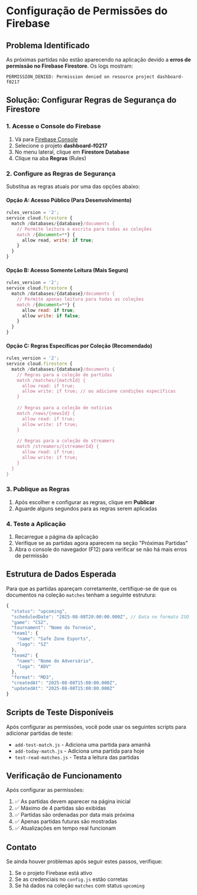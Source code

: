 # Configuração de Permissões do Firebase

## Problema Identificado

As próximas partidas não estão aparecendo na aplicação devido a **erros de permissão no Firebase Firestore**. Os logs mostram:

```
PERMISSION_DENIED: Permission denied on resource project dashboard-f0217
```

## Solução: Configurar Regras de Segurança do Firestore

### 1. Acesse o Console do Firebase

1. Vá para [Firebase Console](https://console.firebase.google.com/)
2. Selecione o projeto **dashboard-f0217**
3. No menu lateral, clique em **Firestore Database**
4. Clique na aba **Regras** (Rules)

### 2. Configure as Regras de Segurança

Substitua as regras atuais por uma das opções abaixo:

#### Opção A: Acesso Público (Para Desenvolvimento)
```javascript
rules_version = '2';
service cloud.firestore {
  match /databases/{database}/documents {
    // Permite leitura e escrita para todas as coleções
    match /{document=**} {
      allow read, write: if true;
    }
  }
}
```

#### Opção B: Acesso Somente Leitura (Mais Seguro)
```javascript
rules_version = '2';
service cloud.firestore {
  match /databases/{database}/documents {
    // Permite apenas leitura para todas as coleções
    match /{document=**} {
      allow read: if true;
      allow write: if false;
    }
  }
}
```

#### Opção C: Regras Específicas por Coleção (Recomendado)
```javascript
rules_version = '2';
service cloud.firestore {
  match /databases/{database}/documents {
    // Regras para a coleção de partidas
    match /matches/{matchId} {
      allow read: if true;
      allow write: if true; // ou adicione condições específicas
    }
    
    // Regras para a coleção de notícias
    match /news/{newsId} {
      allow read: if true;
      allow write: if true;
    }
    
    // Regras para a coleção de streamers
    match /streamers/{streamerId} {
      allow read: if true;
      allow write: if true;
    }
  }
}
```

### 3. Publique as Regras

1. Após escolher e configurar as regras, clique em **Publicar**
2. Aguarde alguns segundos para as regras serem aplicadas

### 4. Teste a Aplicação

1. Recarregue a página da aplicação
2. Verifique se as partidas agora aparecem na seção "Próximas Partidas"
3. Abra o console do navegador (F12) para verificar se não há mais erros de permissão

## Estrutura de Dados Esperada

Para que as partidas apareçam corretamente, certifique-se de que os documentos na coleção `matches` tenham a seguinte estrutura:

```javascript
{
  "status": "upcoming",
  "scheduledDate": "2025-08-08T20:00:00.000Z", // Data no formato ISO
  "game": "CS2",
  "tournament": "Nome do Torneio",
  "team1": {
    "name": "Safe Zone Esports",
    "logo": "SZ"
  },
  "team2": {
    "name": "Nome do Adversário",
    "logo": "ADV"
  },
  "format": "MD3",
  "createdAt": "2025-08-08T15:00:00.000Z",
  "updatedAt": "2025-08-08T15:00:00.000Z"
}
```

## Scripts de Teste Disponíveis

Após configurar as permissões, você pode usar os seguintes scripts para adicionar partidas de teste:

- `add-test-match.js` - Adiciona uma partida para amanhã
- `add-today-match.js` - Adiciona uma partida para hoje
- `test-read-matches.js` - Testa a leitura das partidas

## Verificação de Funcionamento

Após configurar as permissões:

1. ✅ As partidas devem aparecer na página inicial
2. ✅ Máximo de 4 partidas são exibidas
3. ✅ Partidas são ordenadas por data mais próxima
4. ✅ Apenas partidas futuras são mostradas
5. ✅ Atualizações em tempo real funcionam

## Contato

Se ainda houver problemas após seguir estes passos, verifique:

1. Se o projeto Firebase está ativo
2. Se as credenciais no `config.js` estão corretas
3. Se há dados na coleção `matches` com status `upcoming`